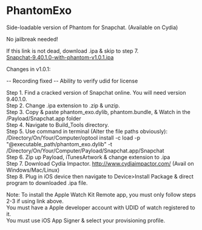 # PhantomExo
Side-loadable version of Phantom for Snapchat. (Available on Cydia)

No jailbreak needed! <br />

If this link is not dead, download .ipa & skip to step 7. <br />
<a href="http://www82.zippyshare.com/v/DlP9eWVf/file.html" target="_blank" class="zippyshare_link">Snapchat-9.40.1.0-with-phantom-v1.0.1.ipa</a>


Changes in v1.0.1: <br/>

-- Recording fixed
-- Ability to verify udid for license

Step 1. Find a cracked version of Snapchat online. You will need version 9.40.1.0. <br />
Step 2. Change .ipa extension to .zip & unzip. <br />
Step 3. Copy & paste phantom_exo.dylib, phantom.bundle, & Watch in the /Payload/Snapchat.app folder <br />
Step 4. Navigate to Build_Tools directory. <br />
Step 5. Use command in terminal (Alter the file paths obviously): <br />
/Directory/On/Your/Computer/optool install -c load -p "@executable_path/phantom_exo.dylib" -t /Directory/On/Your/Computer/Payload/Snapchat.app/Snapchat <br />
Step 6. Zip up Payload, iTunesArtwork & change extension to .ipa <br />
Step 7. Download Cydia Impactor. http://www.cydiaimpactor.com/ (Avail on Windows/Mac/Linux)<br />
Step 8. Plug in iOS device then navigate to Device>Install Package & direct program to downloaded .ipa file. <br />

Note: To install the Apple Watch Kit Remote app, you must only follow steps 2-3 if using link above. <br />
You must have a Apple developer account with UDID of watch registered to it. <br />
You must use iOS App Signer & select your provisioning profile. <br />


